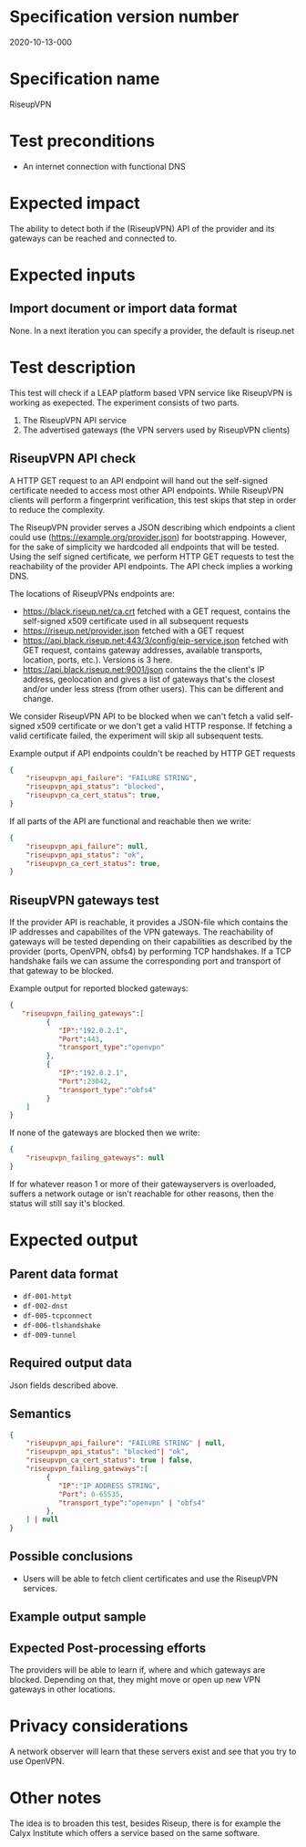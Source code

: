 # Specification version number

2020-10-13-000

# Specification name

RiseupVPN

# Test preconditions

* An internet connection with functional DNS

# Expected impact

The ability to detect both if the (RiseupVPN) API of the provider and its gateways can be reached and connected to. 
# Expected inputs

## Import document or import data format
None. In a next iteration you can specify a provider, the default is riseup.net

# Test description

This test will check if a LEAP platform based VPN service like RiseupVPN is working as exepected. The experiment consists of two parts.

1. The RiseupVPN API service
2. The advertised gateways (the VPN servers used by RiseupVPN clients)


## RiseupVPN API check

A HTTP GET request to an API endpoint will hand out the self-signed certificate needed to access most other API endpoints. While RiseupVPN clients will perform a fingerprint verification, this test skips that step in order to reduce the complexity.

The RiseupVPN provider serves a JSON describing which endpoints a client could use (https://example.org/provider.json) for bootstrapping. However, for the sake of simplicity we hardcoded all endpoints that will be tested. 
Using the self signed certificate, we perform HTTP GET requests to test the reachability of the provider API endpoints. The API check implies a working DNS.

The locations of RiseupVPNs endpoints are:

* https://black.riseup.net/ca.crt fetched with a GET request, contains the self-signed x509 certificate used in all subsequent requests
* https://riseup.net/provider.json fetched with a GET request
* https://api.black.riseup.net:443/3/config/eip-service.json fetched with GET request, contains gateway addresses, available transports, location, ports, etc.). Versions is 3 here.
* https://api.black.riseup.net:9001/json contains the the client's IP address, geolocation and gives a list of gateways that's the closest and/or under less stress (from other users). This can be different and change.

We consider RiseupVPN API to be blocked when we can't fetch a valid self-signed x509 certificate or we don't get a valid HTTP response. If fetching a valid certificate failed, the experiment will skip all subsequent tests.

Example output if API endpoints couldn't be reached by HTTP GET requests

```json
{
    "riseupvpn_api_failure": "FAILURE STRING",
    "riseupvpn_api_status": "blocked",
    "riseupvpn_ca_cert_status": true,
}
```

If all parts of the API are functional and reachable then we write:

```json
{
    "riseupvpn_api_failure": null,
    "riseupvpn_api_status": "ok",
    "riseupvpn_ca_cert_status": true,
}
```

## RiseupVPN gateways test

If the provider API is reachable, it provides a JSON-file which contains the IP addresses and capabilites of the VPN gateways. The reachability of gateways will be tested depending on their capabilities as described by the provider (ports, OpenVPN, obfs4) by performing TCP handshakes. If a TCP handshake fails we can assume the corresponding port and transport of that gateway to be blocked.

Example output for reported blocked gateways:

```json
{
   "riseupvpn_failing_gateways":[
         {
            "IP":"192.0.2.1",
            "Port":443,
            "transport_type":"openvpn"
         },
         {
            "IP":"192.0.2.1",
            "Port":23042,
            "transport_type":"obfs4"
         }
    ]
}
```

If none of the gateways are blocked then we write:

```json
{
    "riseupvpn_failing_gateways": null
}
```

If for whatever reason 1 or more of their gatewayservers is overloaded, suffers a network outage or isn't reachable for other reasons, then the status will still say it's blocked.

# Expected output

## Parent data format

* `df-001-httpt`
* `df-002-dnst`
* `df-005-tcpconnect`
* `df-006-tlshandshake`
* `df-009-tunnel`

## Required output data

Json fields described above.

## Semantics


```json
{
    "riseupvpn_api_failure": "FAILURE STRING" | null,
    "riseupvpn_api_status": "blocked"| "ok",
    "riseupvpn_ca_cert_status": true | false,
    "riseupvpn_failing_gateways":[
         {
            "IP":"IP ADDRESS STRING",
            "Port": 0-65535,
            "transport_type":"openvpn" | "obfs4"
         },
    ] | null
}
```

## Possible conclusions

* Users will be able to fetch client certificates and use the RiseupVPN services.

## Example output sample

## Expected Post-processing efforts

The providers will be able to learn if, where and which gateways are blocked. Depending on that, they might move or open up new VPN gateways in other locations.

# Privacy considerations

A network observer will learn that these servers exist and see that you try to use OpenVPN.

# Other notes

The idea is to broaden this test, besides Riseup, there is for example the Calyx Institute which offers a service based on the same software.



